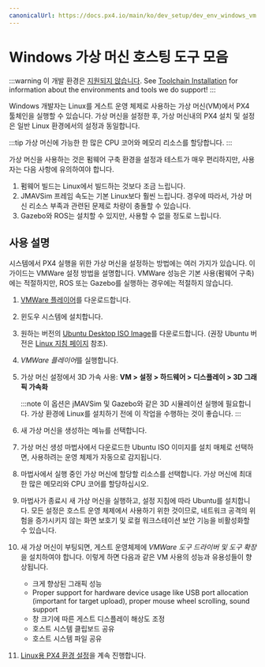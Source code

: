 ```yaml
---
canonicalUrl: https://docs.px4.io/main/ko/dev_setup/dev_env_windows_vm
---
```


# Windows 가상 머신 호스팅 도구 모음

:::warning
이 개발 환경은 [지원되지 않습니다](../advanced/dev_env_unsupported.md). See [Toolchain Installation](../dev_setup/dev_env.md) for information about the environments and tools we do support!
:::

Windows 개발자는 Linux를 게스트 운영 체제로 사용하는 가상 머신(VM)에서 PX4 툴체인을 실행할 수 있습니다. 가상 머신을 설정한 후, 가상 머신내의 PX4 설치 및 설정은 일반 Linux 환경에서의 설정과 동일합니다.

:::tip
가상 머신에 가능한 한 많은 CPU 코어와 메모리 리소스를 할당합니다.
:::

가상 머신을 사용하는 것은 펌웨어 구축 환경을 설정과 테스트가 매우 편리하지만, 사용자는 다음 사항에 유의하여야 합니다.
1. 펌웨어 빌드는 Linux에서 빌드하는 것보다 조금 느립니다.
1. JMAVSim 프레임 속도는 기본 Linux보다 훨씬 느립니다. 경우에 따라서, 가상 머신 리소스 부족과 관련된 문제로 차량이 충돌할 수 있습니다.
1. Gazebo와 ROS는 설치할 수 있지만, 사용할 수 없을 정도로 느립니다.

## 사용 설명

시스템에서 PX4 실행을 위한 가상 머신을 설정하는 방법에는 여러 가지가 있습니다. 이 가이드는 VMWare 설정 방법을 설명합니다. VMWare 성능은 기본 사용(펌웨어 구축)에는 적절하지만, ROS 또는 Gazebo를 실행하는 경우에는 적절하지 않습니다.

1. [VMWare 플레이어](https://www.vmware.com/products/workstation-player/workstation-player-evaluation.html)를 다운로드합니다.
1. 윈도우 시스템에 설치합니다.
1. 원하는 버전의 [Ubuntu Desktop ISO Image](https://www.ubuntu.com/download/desktop)를 다운로드합니다. (권장 Ubuntu 버전은 [Linux 지침 페이지](../dev_setup/dev_env_linux.md) 참조).
1. *VMWare 플레이어*를 실행합니다.
1. 가상 머신 설정에서 3D 가속 사용: **VM > 설정 > 하드웨어 > 디스플레이 > 3D 그래픽 가속화**

   :::note
이 옵션은 jMAVSim 및 Gazebo와 같은 3D 시뮬레이션 실행에 필요합니다.
가상 환경에 Linux를 설치하기 전에 이 작업을 수행하는 것이 좋습니다.
:::
1. 새 가상 머신을 생성하는 메뉴를 선택합니다.
1. 가상 머신 생성 마법사에서 다운로드한 Ubuntu ISO 이미지를 설치 매체로 선택하면, 사용하려는 운영 체제가 자동으로 감지됩니다.
1. 마법사에서 실행 중인 가상 머신에 할당할 리소스를 선택합니다. 가상 머신에 최대한 많은 메모리와 CPU 코어를 할당하십시오.
1. 마법사가 종료시 새 가상 머신을 실행하고, 설정 지침에 따라 Ubuntu를 설치합니다. 모든 설정은 호스트 운영 체제에서 사용하기 위한 것이므로, 네트워크 공격의 위험을 증가시키지 않는 화면 보호기 및 로컬 워크스테이션 보안 기능을 비활성화할 수 있습니다.
1. 새 가상 머신이 부팅되면, 게스트 운영체제에 *VMWare 도구 드라이버 및 도구 확장*을 설치하여야 합니다. 이렇게 하면 다음과 같은 VM 사용의 성능과 유용성들이 향상됩니다.
    * 크게 향상된 그래픽 성능
    * Proper support for hardware device usage like USB port allocation (important for target upload), proper mouse wheel scrolling, sound support
    * 창 크기에 따른 게스트 디스플레이 해상도 조정
    * 호스트 시스템 클립보드 공유
    * 호스트 시스템 파일 공유
1. [Linux용 PX4 환경 설정](../dev_setup/dev_env_linux.md)을 계속 진행합니다.
